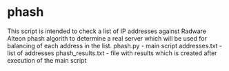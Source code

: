 # phash
This script is intended to check a list of IP addresses against Radware Alteon phash algorith to determine a real server which will be used for balancing of each address in the list.
phash.py - main script
addresses.txt - list of addresses
phash_results.txt - file with results which is created after execution of the main script
